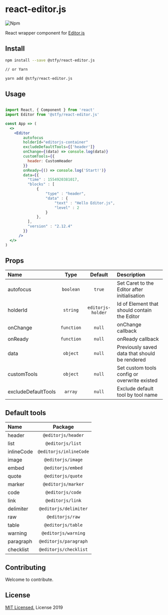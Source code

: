# react-editor.js

![Npm](https://img.shields.io/badge/npm-0.1.3-brightgreen.svg)

React wrapper component for [Editor.js](https://github.com/codex-team/editor.js)

## Install

```bash
npm install --save @stfy/react-editor.js

// or Yarn

yarn add @stfy/react-editor.js
```

## Usage

```jsx

import React, { Component } from 'react'
import Editor from '@stfy/react-editor.js'

const App => (
  <>
    <Editor
        autofocus
        holderId="editorjs-container"
        excludeDefaultTools={['header']}
        onChange={(data) => console.log(data)}
        customTools={{
          header: CustomHeader
        }}
        onReady={() => console.log('Start!')}
        data={{
          "time" : 1554920381017,
          "blocks" : [
              {
                  "type" : "header",
                  "data" : {
                      "text" : "Hello Editor.js",
                      "level" : 2
                  }
              },
          ],
          "version" : "2.12.4"
        }}
      />
  </>
)

```

## Props

| Name                |    Type    |      Default      | Description                                   |
| :------------------ | :--------: | :---------------: | :-------------------------------------------- |
| autofocus           | `boolean`  |      `true`       | Set Caret to the Editor after initialisation  |
| holderId            |  `string`  | `editorjs-holder` | Id of Element that should contain the Editor  |
| onChange            | `function` |      `null`       | onChange callback                             |
| onReady             | `function` |      `null`       | onReady callback                              |
| data                |  `object`  |      `null`       | Previously saved data that should be rendered |
| customTools         |  `object`  |      `null`       | Set custom tools config or overwrite existed  |
| excludeDefaultTools |  `array`   |      `null`       | Exclude default tool by tool name             |

## Default tools

| Name       |        Package         |
| :--------- | :--------------------: |
| header     |   `@editorjs/header`   |
| list       |    `@editorjs/list`    |
| inlineCode | `@editorjs/inlineCode` |
| image      |   `@editorjs/image`    |
| embed      |   `@editorjs/embed`    |
| quote      |   `@editorjs/quote`    |
| marker     |   `@editorjs/marker`   |
| code       |    `@editorjs/code`    |
| link       |    `@editorjs/link`    |
| delimiter  | `@editorjs/delimiter`  |
| raw        |    `@editorjs/raw`     |
| table      |   `@editorjs/table`    |
| warning    |  `@editorjs/warning`   |
| paragraph  | `@editorjs/paragraph`  |
| checklist  | `@editorjs/checklist`  |

## Contributing

Welcome to contribute.

## License

[MIT Licensed.](https://github.com/stfy/react-editor.js/blob/master/LICENSE) License 2019
